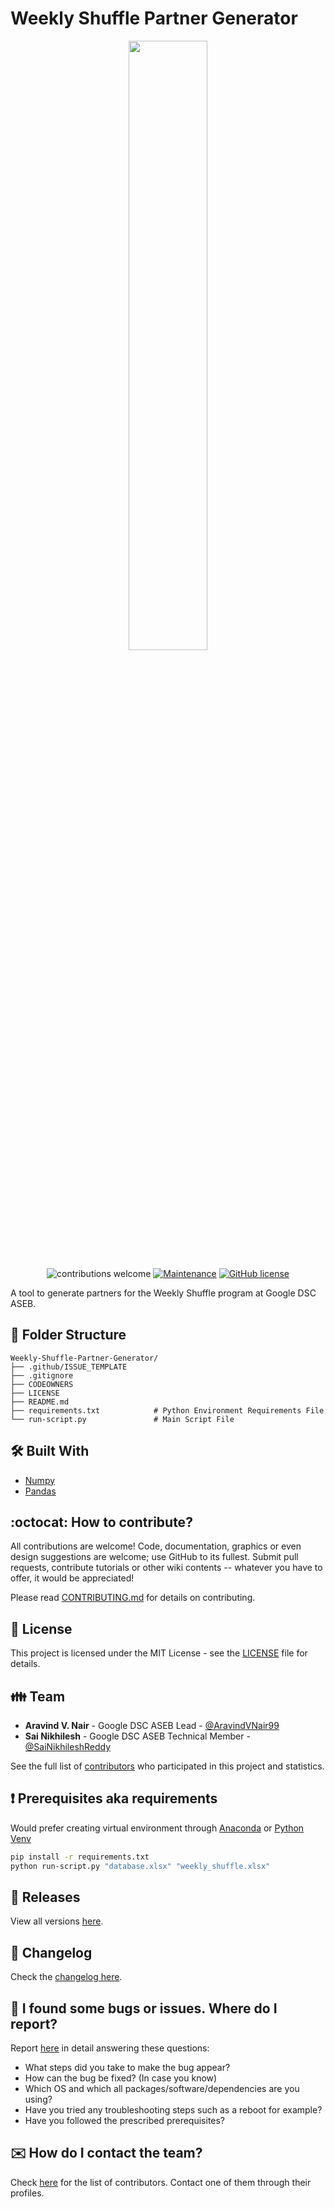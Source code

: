 # Weekly Shuffle Partner Generator

<div align="center">
    <a href="https://github.com/DSC-ASEB/Weekly-Shuffle-Partner-Generator/blob/main/Weekly%20Shuffle.png">
        <img width="50%" src="https://raw.githubusercontent.com/DSC-ASEB/Weekly-Shuffle-Partner-Generator/main/Weekly%20Shuffle.png">
    </a>
</div>

<div align="center">

![contributions welcome](https://img.shields.io/badge/contributions-welcome-brightgreen.svg?style=flat) [![Maintenance](https://img.shields.io/badge/Maintained%3F-yes-green.svg)](https://github.com/DSC-ASEB/Weekly-Shuffle-Partner-Generator/graphs/commit-activity) [![GitHub license](https://img.shields.io/badge/license-MIT-blue.svg?style=flat-square)](https://github.com/DSC-ASEB/Weekly-Shuffle-Partner-Generator/blob/master/LICENSE)

</div>

A tool to generate partners for the Weekly Shuffle program at Google DSC ASEB.

## :open_file_folder: Folder Structure

    Weekly-Shuffle-Partner-Generator/
    ├── .github/ISSUE_TEMPLATE
    ├── .gitignore
    ├── CODEOWNERS
    ├── LICENSE
    ├── README.md
    ├── requirements.txt            # Python Environment Requirements File
    └── run-script.py               # Main Script File

## 🛠️ Built With

- [Numpy]()
- [Pandas]()

## :octocat: How to contribute?

All contributions are welcome! Code, documentation, graphics or even design suggestions are welcome; use GitHub to its fullest. Submit pull requests, contribute tutorials or other wiki contents -- whatever you have to offer, it would be appreciated!

Please read [CONTRIBUTING.md](CONTRIBUTING.md) for details on contributing.

## :scroll: License

This project is licensed under the MIT License - see the [LICENSE](LICENSE) file for details.

## :family: Team

- **Aravind V. Nair** - Google DSC ASEB Lead - [@AravindVNair99](https://github.com/AravindVNair99)
- **Sai Nikhilesh** - Google DSC ASEB Technical Member - [@SaiNikhileshReddy](https://github.com/SaiNikhileshReddy)

See the full list of [contributors](https://github.com/DSC-ASEB/Weekly-Shuffle-Partner-Generator/graphs/contributors) who participated in this project and statistics.

## :heavy_exclamation_mark: Prerequisites aka requirements

Would prefer creating virtual environment through [Anaconda](https://www.anaconda.com/products/individual) or [Python Venv](https://docs.python.org/3/library/venv.html)

```bash
pip install -r requirements.txt
python run-script.py "database.xlsx" "weekly_shuffle.xlsx"
```

## :bookmark: Releases

View all versions [here](https://github.com/DSC-ASEB/Weekly-Shuffle-Partner-Generator/releases).

## :scroll: Changelog

Check the [changelog here](https://github.com/DSC-ASEB/Weekly-Shuffle-Partner-Generator/commits/main).

## :memo: I found some bugs or issues. Where do I report?

Report [here](https://github.com/DSC-ASEB/Weekly-Shuffle-Partner-Generator/issues/new/choose) in detail answering these questions:

- What steps did you take to make the bug appear?
- How can the bug be fixed? (In case you know)
- Which OS and which all packages/software/dependencies are you using?
- Have you tried any troubleshooting steps such as a reboot for example?
- Have you followed the prescribed prerequisites?

## :envelope: How do I contact the team?

Check [here](https://github.com/DSC-ASEB/Weekly-Shuffle-Partner-Generator/graphs/contributors) for the list of contributors. Contact one of them through their profiles.
